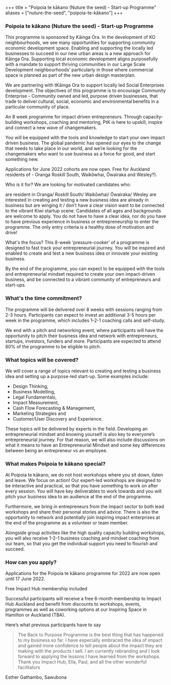 +++
title = "Poipoia te kākano (Nuture the seed) - Start-up Programme"
aliases = ["nuture-the-seed", "poipoia-te-kākano"]
+++

### Poipoia te kākano (Nuture the seed) - Start-up Programme
 
This programme is sponsored by  Kāinga Ora.  In the development of KO neighbourhoods, we see many opportunities for supporting community economic development space. Enabling and supporting the locally led businesses to succeed in our new urban areas is a new approach for Kāinga Ora.  Supporting local economic development aligns purposefully with a mandate to support thriving communities in our Large Scale Development neighbourhoods’ particularly in those where commercial space is planned as part of the new urban design masterplan.  

We are partnering with tKāinga Ora to support locally led Social Enterprises development.  The objectives of this programme is to encourage Community Enterprise - Community owned and led, purpose driven businesses, that trade to deliver cultural, social, economic and environmental benefits in a particular community of place.  
 
An 8 week programme for impact driven entrepreneurs. Through capacity-building workshops, coaching and mentoring, PtK  is here to upskill, inspire and connect a new wave of changemakers.
 
You will be equipped with the tools and knowledge to start your own impact driven business. The global pandemic has opened our eyes to the change that needs to take place in our world, and we’re looking for the changemakers who want to use business as a force for good, and start something new.
 
Applications for June 2022 cohorts are now open.  Free for Auckland residents of - Oranga Roskill South, Waikōwhai, Ōwairaka and Wesley?).

Who is it for?
We are looking for motivated candidates who:

are resident in Oranga/ Roskill South/ Waikōwhai/ Ōwairaka/ Wesley
are interested in creating and testing a new business idea
are already in business but are winging it / don’t have a clear vision
want to be connected to the vibrant Kiwi startup scene.
Candidates of all ages and backgrounds are welcome to apply. You do not have to have a clear idea, nor do you have to have previous experience in business or entrepreneurship to enter the programme. The only entry criteria is a healthy dose of motivation and drive!

What's the focus?
This 8-week ‘pressure-cooker’ of a programme is designed to fast track your entrepreneurial journey. You will be inspired and enabled to create and test a new business idea or innovate your existing business.

By the end of the programme, you can expect to be equipped with the tools and entrepreneurial mindset required to create your own impact-driven business, and be connected to a vibrant community of entrepreneurs and start-ups.

### What's the time commitment?

The programme will be delivered over 8 weeks with sessions ranging from 2-3 hours. Participants can expect to invest an additional 3-5 hours per week in the programme, which includes 1-2-1 coaching calls and self-study.

We end with a pitch and networking event, where participants will have the opportunity to pitch their business idea and network with entrepreneurs, startups, investors, funders and more. Participants are expected to attend 80% of the programme to be eligible to pitch.

### What topics will be covered?

We will cover a range of topics relevant to creating and testing a business idea and setting up a purpose-led start-up. Some examples include:

- Design Thinking, 
- Business Modelling, 
- Legal Fundamentals, 
- Impact Measurement, 
- Cash Flow Forecasting & Management,
- Marketing Strategies and 
- Customer/User Discovery and Experience.

These topics will be delivered by experts in the field. Developing an entrepreneurial mindset and knowing yourself is also key to everyone’s entrepreneurial journey. For that reason, we will also include discussions on what it means to have an Entrepreneurial Mindset and some key differences between being an entrepreneur vs an employee.

### What makes Poipoia te kākano special?

At Poipoia te kākano, we do not host workshops where you sit down, listen and leave. We focus on action! Our expert-led workshops are designed to be interactive and practical, so that you have something to work on after every session. You will have key deliverables to work towards and you will pitch your business idea to an audience at the end of the programme.

Furthermore, we bring in entrepreneurs from the impact sector to both lead workshops and share their personal stories and advice. There is also the opportunity to network and potentially join inspiring impact enterprises at the end of the programme as a volunteer or team member.

Alongside group activities like the high quality capacity building workshops, you will also receive 1-2-1 business coaching and mindset coaching from our team, so that you get the individual support you need to flourish and succeed.

### How can you apply?

Applications for the Poipoia te kākano programme for 2022 are now open until 17 June 2022.

Free Impact Hub membership included

Successful participants will receive a free 6-month membership to Impact Hub Auckland and benefit from discounts to workshops, events, programmes as well as coworking options at our Inspiring Space in Hamilton or Auckland (TBA).

Here’s what previous participants have to say

> The Back to Purpose Programme is the best thing that has happened to my business so far. I have especially embraced the idea of impact and gained more confidence to tell people about the impact they are making with the products I sell. I am currently rebranding and I look forward to applying the lessons I have learned from the workshops. Thank you Impact Hub, Ella, Paul, and all the other wonderful facilitators

Esther Gathambo, Sawubona